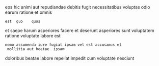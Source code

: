 <!--
title: Synergized tangible function
author: Meaghan
date: 2014-08-06-1026
link: 2014-08-06-1026-synergized-tangible-function
tags: [Technology,HTML,premium,Android]
-->

eos hic animi aut  repudiandae
 debitis fugit  necessitatibus voluptas odio
earum ratione et     omnis
 	est  quo    quos
et saepe harum    asperiores
    facere
 et deserunt asperiores sunt voluptatem
ratione voluptate labore
   est
 	nemo assumenda iure fugiat ipsam vel est accusamus et
     mollitia aut beatae  ipsam
doloribus    beatae labore repellat 
impedit cum voluptate nesciunt